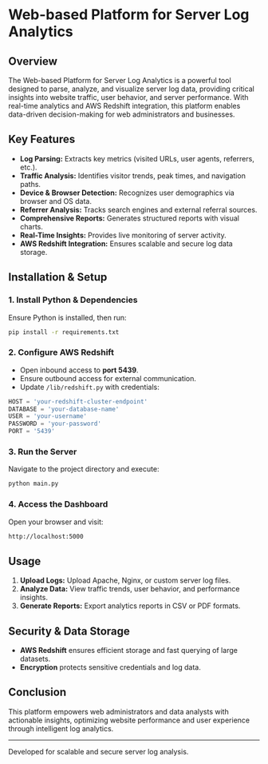 # Web-based Platform for Server Log Analytics

## Overview
The Web-based Platform for Server Log Analytics is a powerful tool designed to parse, analyze, and visualize server log data, providing critical insights into website traffic, user behavior, and server performance. With real-time analytics and AWS Redshift integration, this platform enables data-driven decision-making for web administrators and businesses.

## Key Features
- **Log Parsing:** Extracts key metrics (visited URLs, user agents, referrers, etc.).
- **Traffic Analysis:** Identifies visitor trends, peak times, and navigation paths.
- **Device & Browser Detection:** Recognizes user demographics via browser and OS data.
- **Referrer Analysis:** Tracks search engines and external referral sources.
- **Comprehensive Reports:** Generates structured reports with visual charts.
- **Real-Time Insights:** Provides live monitoring of server activity.
- **AWS Redshift Integration:** Ensures scalable and secure log data storage.

## Installation & Setup
### 1. Install Python & Dependencies
Ensure Python is installed, then run:
```bash
pip install -r requirements.txt
```

### 2. Configure AWS Redshift
- Open inbound access to **port 5439**.
- Ensure outbound access for external communication.
- Update `/lib/redshift.py` with credentials:
```python
HOST = 'your-redshift-cluster-endpoint'
DATABASE = 'your-database-name'
USER = 'your-username'
PASSWORD = 'your-password'
PORT = '5439'
```

### 3. Run the Server
Navigate to the project directory and execute:
```bash
python main.py
```

### 4. Access the Dashboard
Open your browser and visit:
```bash
http://localhost:5000
```

## Usage
1. **Upload Logs:** Upload Apache, Nginx, or custom server log files.
2. **Analyze Data:** View traffic trends, user behavior, and performance insights.
3. **Generate Reports:** Export analytics reports in CSV or PDF formats.

## Security & Data Storage
- **AWS Redshift** ensures efficient storage and fast querying of large datasets.
- **Encryption** protects sensitive credentials and log data.

## Conclusion
This platform empowers web administrators and data analysts with actionable insights, optimizing website performance and user experience through intelligent log analytics.

---
Developed for scalable and secure server log analysis.

